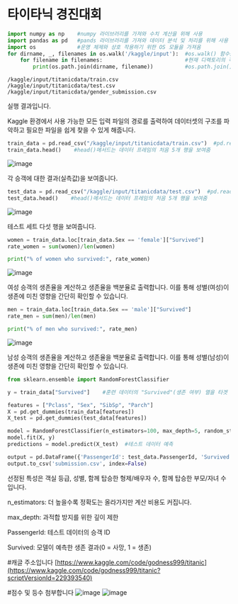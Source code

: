# 타이타닉 경진대회

```python
import numpy as np    #numpy 라이브러리를 가져와 수치 계산을 위해 사용
import pandas as pd   #pands 라이브러리를 가져와 데이터 분석 및 처리를 위해 사용
import os             #운영 체제와 상호 작용하기 위한 OS 모듈을 가져옴
for dirname, _, filenames in os.walk('/kaggle/input'):  #os.walk() 함수를 사용해서 /kaggle/input 디렉토리와 그 하위 디렉토리를 재귀적으로 탐색 
    for filename in filenames:                          #현재 디렉토리의 각 파일에 대해 반복
        print(os.path.join(dirname, filename))          #os.path.join()을 사용해서 디렉토리 경로와 파일 이름을 결합해 전체 파일 경로를 생성
```
```
/kaggle/input/titanicdata/train.csv
/kaggle/input/titanicdata/test.csv
/kaggle/input/titanicdata/gender_submission.csv
```
실행 결과입니다.

Kaggle 환경에서 사용 가능한 모든 입력 파일의 경로를 출력하여 데이터셋의 구조를 파악하고 필요한 파일을 쉽게 찾을 수 있게 해줍니다.

```python
train_data = pd.read_csv("/kaggle/input/titanicdata/train.csv")  #pd.read_csv() 함수를 사용해서 csv 파일을 읽어들임
train_data.head()    #head()메서드는 데이터 프레임의 처음 5개 행을 보여줌
```

![image](https://github.com/user-attachments/assets/190a6c8a-8478-46f3-953b-b87d0360fa1d)

각 승객에 대한 결과(실측값)을 보여줍니다.

```python
test_data = pd.read_csv("/kaggle/input/titanicdata/test.csv")  #pd.read_csv() 함수를 사용해서 csv 파일을 읽어들임
test_data.head()    #head()메서드는 데이터 프레임의 처음 5개 행을 보여줌
```

![image](https://github.com/user-attachments/assets/6b4cb52e-9895-4245-96a1-878c9d2848b4)

테스트 세트 다섯 행을 보여줍니다.

```python
women = train_data.loc[train_data.Sex == 'female']["Survived"]
rate_women = sum(women)/len(women)

print("% of women who survived:", rate_women)
```

![image](https://github.com/user-attachments/assets/3ed6efd5-30a2-4aca-ae21-461e6e6da95c)

여성 승객의 생존율을 계산하고 생존율을 백분율로 출력합니다. 이를 통해 성별(여성)이 생존에 미친 영향을 간단히 확인할 수 있습니다.

```python
men = train_data.loc[train_data.Sex == 'male']["Survived"]
rate_men = sum(men)/len(men)

print("% of men who survived:", rate_men)
```

![image](https://github.com/user-attachments/assets/30a9df2a-a06f-43c2-a419-db79c7b8ef62)

남성 승객의 생존율을 계산하고 생존율을 백분율로 출력합니다. 이를 통해 성별(남성)이 생존에 미친 영향을 간단히 확인할 수 있습니다.

```python
from sklearn.ensemble import RandomForestClassifier

y = train_data["Survived"]    #훈련 데이터의 "Survived"(생존 여부) 열을 타겟 변수로 지정

features = ["Pclass", "Sex", "SibSp", "Parch"] 
X = pd.get_dummies(train_data[features])
X_test = pd.get_dummies(test_data[features])

model = RandomForestClassifier(n_estimators=100, max_depth=5, random_state=1)
model.fit(X, y)
predictions = model.predict(X_test)  #테스트 데이터 예측

output = pd.DataFrame({'PassengerId': test_data.PassengerId, 'Survived': predictions})
output.to_csv('submission.csv', index=False)
```

선정된 특성은 객실 등급, 성별, 함께 탑승한 형제/배우자 수, 함께 탑승한 부모/자녀 수입니다.

n_estimators: 더 높을수록 정확도는 올라가지만 계산 비용도 커집니다.

max_depth: 과적합 방지를 위한 깊이 제한

PassengerId: 테스트 데이터의 승객 ID

Survived: 모델이 예측한 생존 결과(0 = 사망, 1 = 생존)



#캐글 주소입니다
[https://www.kaggle.com/code/godness999/titanic](https://www.kaggle.com/code/godness999/titanic?scriptVersionId=229393540)



#점수 및 등수 첨부합니다
![image](https://github.com/user-attachments/assets/539f1601-8897-4b9c-a0df-de6be2c5732a)
![image](https://github.com/user-attachments/assets/9aeacb01-bf83-454c-9488-60d08fa14c7c)
